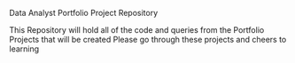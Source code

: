 Data Analyst Portfolio Project Repository

This Repository will hold all of the code and queries from the Portfolio Projects that will be created
Please go through these projects and cheers to learning
